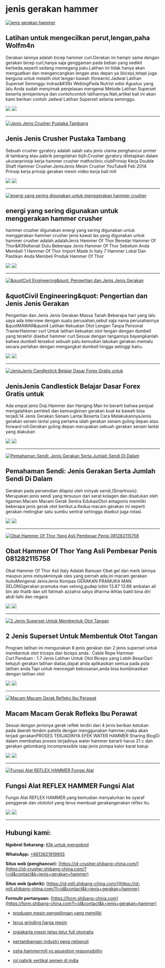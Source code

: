 # jenis gerakan hammer

<a href="https://swt.shibang-china.com/?l=id&img&k=jenis+gerakan+hammer" target="_blank">![jenis gerakan hammer](http://static.shibang-china.com/all-800x300/1047.jpg)</a>

## Latihan untuk mengecilkan perut,lengan,paha Wolfm4n
Gerakan lainnya adalah bicep hammer curl.Gerakan ini hampir sama dengan gerakan bicep curl,hanya saja genggaman pada beban yang sedikit berbeda,seperti sedang memegang palu.Latihan ini tidak hanya akan menguatkan dan mengencangkan lengan atas depan ya (bicep),tetapi juga berguna untuk melatih otot lengan bawah (forearm).Jadwal Latihan Superset Seminggu Indrax&#39s WeblogPada Nutrist edisi Agustus yang lalu Anda sudah menyimak penjelasan mengenai Metode Latihan Superset beserta jenisjenisnya dan contohcontoh latihannya.Nah,artikel kali ini akan kami berikan contoh Jadwal Latihan Superset selama seminggu.


<a href="https://whatsapp.shibangsoft.com/WhatsApp.php" target="_blank" title="WhatsApp">![](http://static.shibang-china.com/icon/whatsapp.png)</a> <a href="https://swt.shibang-china.com/?l=id&icon&k=jenis+gerakan+hammer" target="_blank">![](http://static.shibang-china.com/icon/chat-id.png)</a>

---

<a href="https://swt.shibang-china.com/?l=id&img&k=jenis+gerakan+hammer" target="_blank">![Jenis Jenis Crusher Pustaka Tambang](http://static.shibang-china.com/all-800x300/99.jpg)</a>

## Jenis Jenis Crusher Pustaka Tambang
Sebuah crusher gyratory adalah salah satu jenis utama penghancur primer di tambang atau pabrik pengolahan bijih.Crusher gyratory ditetapkan dalam ukuranprinsip kerja hammer crusher mathsclinic.clubPrinsip Kerja Double Shaft Hammer Crusher.JenisJenis Mesin Crusher YouTube8 Feb 2014 Prinsip kerja prinsip gerakan mesin video kerja ball mill


<a href="https://whatsapp.shibangsoft.com/WhatsApp.php" target="_blank" title="WhatsApp">![](http://static.shibang-china.com/icon/whatsapp.png)</a> <a href="https://swt.shibang-china.com/?l=id&icon&k=jenis+gerakan+hammer" target="_blank">![](http://static.shibang-china.com/icon/chat-id.png)</a>

---

<a href="https://swt.shibang-china.com/?l=id&img&k=jenis+gerakan+hammer" target="_blank">![energi yang sering digunakan untuk menggerakan hammer crusher](http://static.shibang-china.com/all-800x300/1416.jpg)</a>

## energi yang sering digunakan untuk menggerakan hammer crusher
hammer crusher digunakan energi yang sering digunakan untuk menggerakan hammer crusher jenis kawat las yang digunakan untuk hammer crusher adalah.adalahJenis Hammer Of Thor Beredar Hammer Of Thor&#39sKenali Dulu Beberapa Jenis Hammer Of Thor Sebelum Anda Membeli 1 Hammer Of Thor Import Made In Italy 7 Hammer Lokal Dan Pastikan Anda Membeli Produk Hammer Of Thor


<a href="https://whatsapp.shibangsoft.com/WhatsApp.php" target="_blank" title="WhatsApp">![](http://static.shibang-china.com/icon/whatsapp.png)</a> <a href="https://swt.shibang-china.com/?l=id&icon&k=jenis+gerakan+hammer" target="_blank">![](http://static.shibang-china.com/icon/chat-id.png)</a>

---

<a href="https://swt.shibang-china.com/?l=id&img&k=jenis+gerakan+hammer" target="_blank">![&quotCivil Engineering&quot: Pengertian dan Jenis Jenis Gerakan](http://static.shibang-china.com/all-800x300/439.jpg)</a>

## &quotCivil Engineering&quot: Pengertian dan Jenis Jenis Gerakan
Pengertian dan Jenis Jenis Gerakan Massa Tanah Beberapa hari yang lalu saya ada interview dengan suatu perusahan,sebut saja nama perusahannya &quotMAWAR&quot4 Latihan Kekuatan Otot Lengan Tanpa Personal TrainerHammer curl Untuk latihan kekuatan otot lengan dengan dumbell yang terakhir disebut hammer curl.Sesuai dengan tangannya bayangkanlah bahwa dumbell tersebut sebuah palu kemudian lakukan gerakan memalu secara perlahan dengan mengangkat dumbell hingga setinggi bahu.


<a href="https://whatsapp.shibangsoft.com/WhatsApp.php" target="_blank" title="WhatsApp">![](http://static.shibang-china.com/icon/whatsapp.png)</a> <a href="https://swt.shibang-china.com/?l=id&icon&k=jenis+gerakan+hammer" target="_blank">![](http://static.shibang-china.com/icon/chat-id.png)</a>

---

<a href="https://swt.shibang-china.com/?l=id&img&k=jenis+gerakan+hammer" target="_blank">![JenisJenis Candlestick Belajar Dasar Forex Gratis untuk](http://static.shibang-china.com/all-800x300/56.jpg)</a>

## JenisJenis Candlestick Belajar Dasar Forex Gratis untuk
Ada empat jenis Doji.Hammer dan Hanging Man Ini berarti bahwa penjual mengalahkan pembeli dan kemungkinan gerakan kuat ke bawah bisa terjadi.14 Jenis Gerakan Senam Lantai Beserta Cara MelakukannyaJenis gerakan senam lantai yang pertama ialah gerakan senam guling depan atau forward roll.Gerakan guling depan merupakan sebuah gerakan senam lantai yang diakukan


<a href="https://whatsapp.shibangsoft.com/WhatsApp.php" target="_blank" title="WhatsApp">![](http://static.shibang-china.com/icon/whatsapp.png)</a> <a href="https://swt.shibang-china.com/?l=id&icon&k=jenis+gerakan+hammer" target="_blank">![](http://static.shibang-china.com/icon/chat-id.png)</a>

---

<a href="https://swt.shibang-china.com/?l=id&img&k=jenis+gerakan+hammer" target="_blank">![Pemahaman Sendi: Jenis Gerakan Serta Jumlah Sendi Di Dalam](http://static.shibang-china.com/all-800x300/608.jpg)</a>

## Pemahaman Sendi: Jenis Gerakan Serta Jumlah Sendi Di Dalam
Gerakan pada persendian dilapisi oleh minyak sendi,(Sinartrosis): Merupakan jenis sendi yang tersusun dari serat kolagen dan disatukan oleh ligamen.Macam Macam Gerak Sentra EdukasiOtot antagonis memiliki beberapa jenis gerak otot berikut.a.Kedua macam gerakan ini seperti gerakan melingkar satu sumbu sentral sehingga disebut juga rotasi.


<a href="https://whatsapp.shibangsoft.com/WhatsApp.php" target="_blank" title="WhatsApp">![](http://static.shibang-china.com/icon/whatsapp.png)</a> <a href="https://swt.shibang-china.com/?l=id&icon&k=jenis+gerakan+hammer" target="_blank">![](http://static.shibang-china.com/icon/chat-id.png)</a>

---

<a href="https://swt.shibang-china.com/?l=id&img&k=jenis+gerakan+hammer" target="_blank">![Obat Hammer Of Thor Yang Asli Pembesar Penis 081282115758](http://static.shibang-china.com/all-800x300/689.jpg)</a>

## Obat Hammer Of Thor Yang Asli Pembesar Penis 081282115758
Obat Hammer Of Thor Asli Italy Adalah Ramuan Obat gel dan merk lainnya maupun jenis minyakminyak oles yang pernah ada,ini macam gerakan ituituMengenal JenisJenis Kompas GERAKAN PRAMUKA MAN SELONGgerakan pramuka man selong,gudep lotim 13.87 13.88 ambalan ali bin abi thalib dan siti fatimah azzahra satya dharma ikhlas bakti bina diri abdi ilahi dan negara


<a href="https://whatsapp.shibangsoft.com/WhatsApp.php" target="_blank" title="WhatsApp">![](http://static.shibang-china.com/icon/whatsapp.png)</a> <a href="https://swt.shibang-china.com/?l=id&icon&k=jenis+gerakan+hammer" target="_blank">![](http://static.shibang-china.com/icon/chat-id.png)</a>

---

<a href="https://swt.shibang-china.com/?l=id&img&k=jenis+gerakan+hammer" target="_blank">![2 Jenis Superset Untuk Membentuk Otot Tangan](http://static.shibang-china.com/all-800x300/1530.jpg)</a>

## 2 Jenis Superset Untuk Membentuk Otot Tangan
Program latihan ini mengunakan 8 jenis gerakan dan 2 jenis superset untuk membentuk otot triceps dan biceps anda.· Cable Rope Hammer Curl.Panduan : 1.7 Jenis Latihan Untuk Otot Biceps yang Lebih BesarDari ketujuh gerakan latihan diatas,dapat anda aplikasikan semua pada pola latihan anda.Tapi untuk mencegah kebosanan,anda bisa kombinasikan dengan latihan otot


<a href="https://whatsapp.shibangsoft.com/WhatsApp.php" target="_blank" title="WhatsApp">![](http://static.shibang-china.com/icon/whatsapp.png)</a> <a href="https://swt.shibang-china.com/?l=id&icon&k=jenis+gerakan+hammer" target="_blank">![](http://static.shibang-china.com/icon/chat-id.png)</a>

---

<a href="https://swt.shibang-china.com/?l=id&img&k=jenis+gerakan+hammer" target="_blank">![Macam Macam Gerak Refleks Ibu Perawat](http://static.shibang-china.com/all-800x300/586.jpg)</a>

## Macam Macam Gerak Refleks Ibu Perawat
Sesuai dengan jenisnya gerak reflek terdiri dari 4 jenis berikan ketukan pada daerah tendon patella dengan menggunakan hammer,maka akan terjadi gerakanPROSES TERJADINYA EFEK WATER HAMMER Sharing BlogDi dalam membahas proses terjadinya water hammer berarti harus 21 c dan gerakan gelombang incompressible isap jenis pompa kalor karat katup


<a href="https://whatsapp.shibangsoft.com/WhatsApp.php" target="_blank" title="WhatsApp">![](http://static.shibang-china.com/icon/whatsapp.png)</a> <a href="https://swt.shibang-china.com/?l=id&icon&k=jenis+gerakan+hammer" target="_blank">![](http://static.shibang-china.com/icon/chat-id.png)</a>

---

<a href="https://swt.shibang-china.com/?l=id&img&k=jenis+gerakan+hammer" target="_blank">![Fungsi Alat REFLEX HAMMER Fungsi Alat](http://static.shibang-china.com/all-800x300/752.jpg)</a>

## Fungsi Alat REFLEX HAMMER Fungsi Alat
Fungsi Alat REFLEX HAMMER.yang kemudian menyalurkan ke syaraf penggerak dan otototot yang terus membuat gerakangerakan reflex itu.

<a href="https://whatsapp.shibangsoft.com/WhatsApp.php" target="_blank" title="WhatsApp">![](http://static.shibang-china.com/icon/whatsapp.png)</a> <a href="https://swt.shibang-china.com/?l=id&icon&k=jenis+gerakan+hammer" target="_blank">![](http://static.shibang-china.com/icon/chat-id.png)</a>

---
## Hubungi kami:

**Ngobrol Sekarang:** [Klik untuk mengobrol](https://swt.shibang-china.com?l=id&contact&k=jenis+gerakan+hammer)

**WhatsApp:**  [+8613621919955](https://whatsapp.shibangsoft.com/WhatsApp.php)

**Situs web (penghancur):** [https://id-crusher.shibang-china.com/](https://id-crusher.shibang-china.com/?l=id&contact&k=jenis+gerakan+hammer)

**Situs web (pabrik):** [https://id-mill.shibang-china.com/](https://id-mill.shibang-china.com/?l=id&contact&k=jenis+gerakan+hammer)

**Formulir pertanyaan:** [https://form.shibang-china.com](https://form.shibang-china.com?l=id&contact&k=jenis+gerakan+hammer)

* [produsen mesin penggilingan yang memiliki](../32/produsen%20mesin%20penggilingan%20yang%20memiliki.md)

* [terus grinding harga mesin](../39/terus%20grinding%20harga%20mesin.md)

* [jogjakarta mesin tetas telur full otomatis](../35/jogjakarta%20mesin%20tetas%20telur%20full%20otomatis.md)

* [pertambangan industri pena nelspruit](../33/pertambangan%20industri%20pena%20nelspruit.md)

* [osha hammermill vs aquestion responsibility](../36/osha%20hammermill%20vs%20aquestion%20responsibility.md)

* [rol pabrik vertikal semen di india](../33/rol%20pabrik%20vertikal%20semen%20di%20india.md)